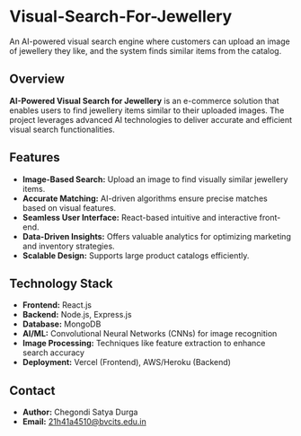 # Visual-Search-For-Jewellery
An AI-powered visual search engine where customers can  upload an image of jewellery they like, and the system finds similar items  from the catalog.


## Overview
**AI-Powered Visual Search for Jewellery** is an e-commerce solution that enables users to find jewellery items similar to their uploaded images. The project leverages advanced AI technologies to deliver accurate and efficient visual search functionalities.


## Features
- **Image-Based Search:** Upload an image to find visually similar jewellery items.
- **Accurate Matching:** AI-driven algorithms ensure precise matches based on visual features.
- **Seamless User Interface:** React-based intuitive and interactive front-end.
- **Data-Driven Insights:** Offers valuable analytics for optimizing marketing and inventory strategies.
- **Scalable Design:** Supports large product catalogs efficiently.


## Technology Stack
- **Frontend:** React.js
- **Backend:** Node.js, Express.js
- **Database:** MongoDB
- **AI/ML:** Convolutional Neural Networks (CNNs) for image recognition
- **Image Processing:** Techniques like feature extraction to enhance search accuracy
- **Deployment:** Vercel (Frontend), AWS/Heroku (Backend)


## Contact
- **Author:** Chegondi Satya Durga
- **Email:** 21h41a4510@bvcits.edu.in
 
